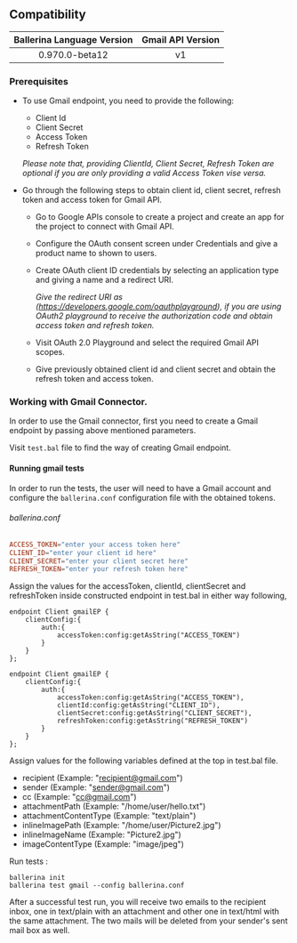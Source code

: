 ## Compatibility

| Ballerina Language Version | Gmail API Version |  
| :-------------------------:|:-----------------:| 
| 0.970.0-beta12            | v1                | 

### Prerequisites

* To use Gmail endpoint, you need to provide the following:
    * Client Id
    * Client Secret
    * Access Token
    * Refresh Token
    
    *Please note that, providing ClientId, Client Secret, Refresh Token are optional if you are only providing a 
valid Access Token vise versa.*

* Go through the following steps to obtain client id, client secret, refresh token and access token for Gmail API.
    *   Go to Google APIs console to create a project and create an app for the project to connect with Gmail API.
    
    *   Configure the OAuth consent screen under Credentials and give a product name to shown to users.
    
    *   Create OAuth client ID credentials by selecting an application type and giving a name and a redirect URI. 

        *Give the redirect URI as (https://developers.google.com/oauthplayground), if you are using OAuth2 playground to 
        receive the authorization code and obtain access token and refresh token.*

    *   Visit OAuth 2.0 Playground and select the required Gmail API scopes. 
    *   Give previously obtained client id and client secret and obtain the refresh token and access token.

    
### Working with Gmail Connector.

In order to use the Gmail connector, first you need to create a Gmail endpoint by passing above mentioned parameters.

Visit `test.bal` file to find the way of creating Gmail endpoint.

#### Running gmail tests
In order to run the tests, the user will need to have a Gmail account and configure the `ballerina.conf` configuration
file with the obtained tokens.

###### ballerina.conf
```ballerina.conf
ACCESS_TOKEN="enter your access token here"
CLIENT_ID="enter your client id here"
CLIENT_SECRET="enter your client secret here"
REFRESH_TOKEN="enter your refresh token here"
```

Assign the values for the accessToken, clientId, clientSecret and refreshToken inside constructed endpoint in test.bal 
in either way following,
```ballerina
endpoint Client gmailEP {
    clientConfig:{
        auth:{
            accessToken:config:getAsString("ACCESS_TOKEN")
        }
    }
};
```

```ballerina
endpoint Client gmailEP {
    clientConfig:{
        auth:{
            accessToken:config:getAsString("ACCESS_TOKEN"),
            clientId:config:getAsString("CLIENT_ID"),
            clientSecret:config:getAsString("CLIENT_SECRET"),
            refreshToken:config:getAsString("REFRESH_TOKEN")
        }
    }
};
```

Assign values for the following variables defined at the top in test.bal file.
* recipient (Example: "recipient@gmail.com")
* sender (Example: "sender@gmail.com")
* cc (Example: "cc@gmail.com")
* attachmentPath (Example: "/home/user/hello.txt")
* attachmentContentType (Example: "text/plain")
* inlineImagePath (Example: "/home/user/Picture2.jpg")
* inlineImageName (Example: "Picture2.jpg")
* imageContentType (Example: "image/jpeg")

Run tests :

```
ballerina init
ballerina test gmail --config ballerina.conf
```
After a successful test run, you will receive two emails to the recipient inbox, one in text/plain with an attachment 
and other one in text/html with the same attachment. The two mails will be deleted from your sender's sent mail box as well.  